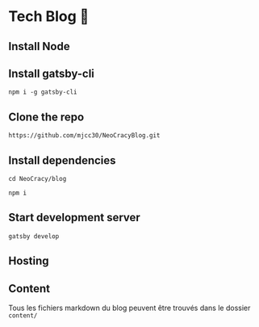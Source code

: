# Tech Blog 🚀

## Install Node

## Install gatsby-cli

```
npm i -g gatsby-cli
```

## Clone the repo

```
https://github.com/mjcc30/NeoCracyBlog.git
```

## Install dependencies

```
cd NeoCracy/blog

npm i
```

## Start development server

```
gatsby develop
```

## Hosting

## Content

Tous les fichiers markdown du blog peuvent être trouvés dans le dossier `content/`

